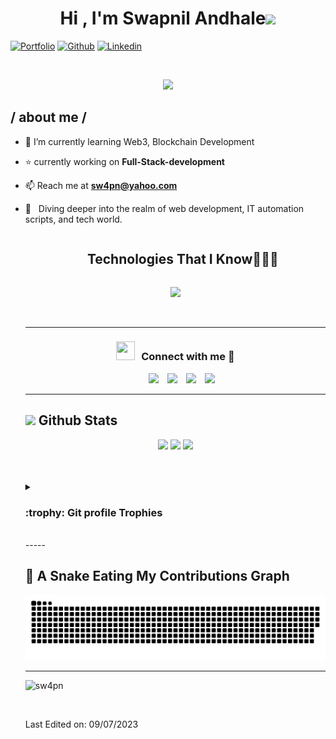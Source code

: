 
<h1 align="center"><b>Hi , I'm Swapnil Andhale</b><img src="https://media.giphy.com/media/hvRJCLFzcasrR4ia7z/giphy.gif" width="35"></h1>

<!-- Your badges
You can use the website to generate badges: https://shields.io/
-->

[![Portfolio](https://img.shields.io/badge/-Portfolio-red?style=flat&logo=appveyor&logoColor=white)](https://sw4pn.vercel.app)
[![Github](https://img.shields.io/badge/-Github-000?style=flat&logo=Github&logoColor=white)](https://github.com/sw4pn)
[![Linkedin](https://img.shields.io/badge/-LinkedIn-blue?style=flat&logo=Linkedin&logoColor=white)](https://www.linkedin.com/in/swapnil-andhale/)

&nbsp;

<p align="center">
	<img src="https://readme-typing-svg.herokuapp.com?font=Time+New+Roman&color=cyan&size=25&center=true&vCenter=true&width=600&height=100&lines=Front-End+Developer;Self-taught+Developer;Expertise+in+ReactJS;TypeScript+TailwindCSS+NodeJS,ExpressJS;Mastering+Full-Stack-Development;Love+to+learn+and+Master+new+stuff..<3">
</p>

<h2> / about me /</h2>

- 🌱 I’m currently learning Web3, Blockchain Development

- ⭐ currently working on **Full-Stack-development**

- 📫 Reach me at **sw4pn@yahoo.com**


- 💭 &nbsp; Diving deeper into the realm of web development, IT automation scripts, and tech world.
  <!---
-  👾 Fun Fact: my curiosity about computers got me here from civil engineering, non-tech background.
 --->

- 🤔 I’m looking for **Internships** or **Remote Job**


- 💬 Ask me about Anything [here](https://github.com/sw4pn/sw4pn/issues/new)! I am happy to help.

<p>&nbsp;</p>

---

<!--h1 without bottom border-->
<div id="user-content-toc">
  <ul align="center">
    <summary><h2 style="display: inline-block">Technologies That I Know👨🏻‍💻</h2></summary>
  </ul>
</div>
<!--tech stack icons-->
<p align="center">
    <img src="https://skillicons.dev/icons?i=git,bootstrap,css,discord,mongodb,express,figma,firebase,github,html,java,js,kotlin,linux,md,mongoose,mysql,nextjs,nodejs,postman,py,react,redux,tailwind,ts,vscode,python,java,django,linux,android,API&perline=10" />
  
</p>
<br/>

-----

<h3 align="center" > <img src="https://media.giphy.com/media/iY8CRBdQXODJSCERIr/giphy.gif" width="30" height="30" style="margin-right: 10px;">Connect with me 🤝 </h3>

<p align="center">

 <div align="center"  class="icons-social" style="margin-left: 10px;">
        <a style="margin-left: 10px;"  target="_blank" href="https://www.linkedin.com/in/swapnil-andhale/">
			<img src="https://img.icons8.com/doodle/40/000000/linkedin--v2.png"></a>
        <a style="margin-left: 10px;" target="_blank" href="https://github.com/sw4pn">
		<img src="https://img.icons8.com/doodle/40/000000/github--v1.png"></a>
		<a style="margin-left: 10px;" target="_blank" href="https://stackoverflow.com/users/10904108/sw4pn?tab=profile">
				<img src="https://img.icons8.com/external-tal-revivo-color-tal-revivo/40/000000/external-stack-overflow-is-a-question-and-answer-site-for-professional-logo-color-tal-revivo.png"></a>
<!-- 	   <a style="margin-left: 10px;" target="_blank" href="https://dev.to/100rabhcsmc">
					<img src="https://img.icons8.com/external-sketchy-juicy-fish/0.6x/external-blog-online-services-sketchy-sketchy-juicy-fish.png"></a>
        <a style="margin-left: 10px;" target="_blank" href="https://instagram.com/100rabhch">
			<img src="https://img.icons8.com/doodle/40/000000/instagram-new--v2.png"></a> -->
		<a style="margin-left: 10px;" target="_blank" href="https://twitter.com/_sw4pnil">
			<img src="https://img.icons8.com/doodle/1x/twitter-squared--v2.png" ></a>
<!-- 		<a style="margin-left: 10px;" target="_blank" href="https://www.youtube.com/channel/UC-ZdNkKNHC6KguDqNFKO2Nw?view_as=subscriber">
				<img src="https://img.icons8.com/doodle/1x/youtube--v2.png" ></a>
		<a style="margin-left: 5px;" target="_blank" href="https://github.com/100rabhcsmc/Me.io/blob/master/01SaurabhChavanReactNativeResume.pdf">
					<img src="https://img.icons8.com/plasticine/0.5x/resume.png" ></a>
  <a href="https://www.upwork.com/freelancers/~01b76da506f37dac94" target="blank"><img align="center"
      src="https://upload.wikimedia.org/wikipedia/commons/d/d2/Upwork-logo.svg"
      alt="Viral Bhadeshiya" height="30" width="auto" /></a> -->
      </div>

</p>

-----

## <img src="https://media.giphy.com/media/iY8CRBdQXODJSCERIr/giphy.gif" width="35"><b> Github Stats </b>
 

<p align="center">
  <img height="50%" width="auto" src ="https://github-readme-stats.vercel.app/api?username=sw4pn&show_icons=true&count_private=true&theme=darcula&hide_border=true&hide=issues,contribs&bg_color=00000000">
  <img height="50%" width="auto" src ="https://github-readme-stats.vercel.app/api/top-langs/?username=sw4pn&layout=compact&hide_border=true&theme=darcula&bg_color=00000000&langs_count=6&hide=jupyter%20notebook,tex,css,php">
  <img src ="https://github-readme-streak-stats.herokuapp.com?user=sw4pn&theme=darcula&hide_border=true&background=FFFFFF00">
  <br>
  <br>
 </p>

<br>

<details><summary> <h3> :trophy: Git profile Trophies </h3></summary>

----
	
<p align="center"> <a href="https://github.com/sw4pn/github-profile-trophy"><img src="https://github-profile-trophy.vercel.app/?username=sw4pn&layout=compact&theme=tokyonight&column=4&margin-w=15&margin-h=15" alt="sw4pn github trophies" /></a> </p>

[![@sw4pn's Holopin board](https://holopin.io/api/user/board?user=sw4pn)](https://holopin.io/@sw4pn)
	
</details>

<!--
-----

<details><summary><h3> :open_file_folder: My Repositories </h3></summary>

----
	
<div>
  <p align="center">
    
	<a href="https://github.com/sw4pn/AirClone-Nextjs-Airbnb-Clone-Project">
      		<img src="https://github-readme-stats.vercel.app/api/pin/?username=7oSkaaa&repo=LeetCode_DailyChallenge_2023&theme=tokyonight" alt="GitHub Stats" />
    	</a>
	<a href="https://github.com/sw4pn/LivChat-Realtime-Chat-React-Firebase">
      		<img src="https://github-readme-stats.vercel.app/api/pin/?username=7oSkaaa&repo=Ahmed-Hossam&theme=tokyonight" alt="GitHub Stats" />
    	</a>
    	<a href="https://github.com/sw4pn/zmart-ecommerce">
      		<img src="https://github-readme-stats.vercel.app/api/pin/?username=7oSkaaa&repo=Strees_Testing&theme=tokyonight" alt="GitHub Stats" />
    	</a>
    	<a href="https://github.com/sw4pn/React-Calculator-Class-Based">
      		<img src="https://github-readme-stats.vercel.app/api/pin/?username=7oSkaaa&repo=CP-Templates&theme=tokyonight" alt="GitHub Stats" />
    	</a>
  </p>
</div>
</details>
-->
</br>
-----
</br>
	

## 🐍 A Snake Eating My Contributions Graph
	
<p align = "center">

<picture>
  <source media="(prefers-color-scheme: dark)" srcset="https://raw.githubusercontent.com/sw4pn/sw4pn/output/github-contribution-grid-snake-dark.svg">
  <source media="(prefers-color-scheme: light)" srcset="https://raw.githubusercontent.com/sw4pn/sw4pn/output/github-contribution-grid-snake.svg">
  <img alt="github contribution grid snake animation" src="https://raw.githubusercontent.com/sw4pn/sw4pn/output/github-contribution-grid-snake.svg">
</picture>

<!--
<img src = "https://github.com/sw4pn/sw4pn/grid-contribution-grid-snake.svg" alt = "Snake Game"/>

![Snake Game Animation](https://raw.githubusercontent.com/sw4pn/output/github-contribution-grid-snake.svg)
-->
</p>

-----

<p align="left"> <img src="https://komarev.com/ghpvc/?username=sw4pn&label=Profile%20views&color=0e75b6&style=flat" alt="sw4pn" /> </p>

</br>

Last Edited on: 09/07/2023

<!--
**sw4pn/sw4pn** is a ✨ _special_ ✨ repository because its `README.md` (this file) appears on your GitHub profile.

Here are some ideas to get you started:

- 🔭 I’m currently working on ...
- 🌱 I’m currently learning ...
- 👯 I’m looking to collaborate on ...
- 🤔 I’m looking for help with ...
- 💬 Ask me about ...
- 📫 How to reach me: ...
- 😄 Pronouns: ...
- ⚡ Fun fact: ...
-->
